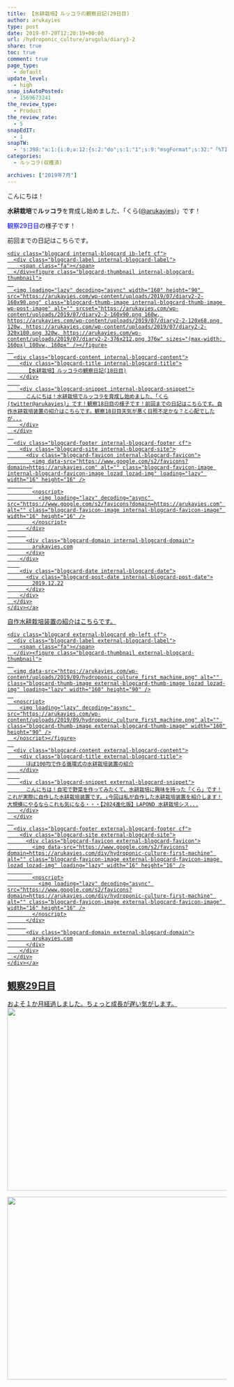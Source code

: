 ```yaml
---
title: 【水耕栽培】ルッコラの観察日記(29日目)
author: arukayies
type: post
date: 2019-07-20T12:20:19+00:00
url: /hydroponic_culture/arugula/diary3-2
share: true
toc: true
comment: true
page_type:
  - default
update_level:
  - high
snap_isAutoPosted:
  - 1569673241
the_review_type:
  - Product
the_review_rate:
  - 5
snapEdIT:
  - 1
snapTW:
  - 's:398:"a:1:{i:0;a:12:{s:2:"do";s:1:"1";s:9:"msgFormat";s:32:"「%TITLE%」 %SITENAME% - %URL%";s:8:"attchImg";s:1:"1";s:9:"isAutoImg";s:1:"A";s:8:"imgToUse";s:0:"";s:9:"isAutoURL";s:1:"A";s:8:"urlToUse";s:0:"";s:4:"doTW";i:0;s:8:"isPosted";s:1:"1";s:4:"pgID";s:19:"1177921430815563776";s:7:"postURL";s:56:"https://twitter.com/arukayies/status/1177921430815563776";s:5:"pDate";s:19:"2019-09-28 12:22:09";}}";'
categories:
  - ルッコラ(収穫済)

archives: ["2019年7月"]
---
```

こんにちは！

<span class="marker"><strong>水耕栽培</strong></span>で**ルッコラ**を育成し始めました、「くら(<a rel="noopener" href="http://www.twitter.com/arukayies" target="_blank"><i class="fa fa-twitter" aria-hidden="true" style="color: #55ACEE;font-size:1.2em;"></i>@arukayies</a>)」です！

<span style="color: blue;">観察29日目</span>の様子です！

<div class="blogcard-type bct-together">
  <div class="blogcard-shortcode-wrap paragraph">
    前回までの日記はこちらです。<br /> <a href="https://arukayies.com/hydroponic_culture/arugula/diary2-2" title="【水耕栽培】ルッコラの観察日記(18日目)" class="blogcard-wrap internal-blogcard-wrap a-wrap cf" target="_blank">
    
    <div class="blogcard internal-blogcard ib-left cf">
      <div class="blogcard-label internal-blogcard-label">
        <span class="fa"></span>
      </div><figure class="blogcard-thumbnail internal-blogcard-thumbnail">
      
      <img loading="lazy" decoding="async" width="160" height="90" src="https://arukayies.com/wp-content/uploads/2019/07/diary2-2-160x90.png" class="blogcard-thumb-image internal-blogcard-thumb-image wp-post-image" alt="" srcset="https://arukayies.com/wp-content/uploads/2019/07/diary2-2-160x90.png 160w, https://arukayies.com/wp-content/uploads/2019/07/diary2-2-120x68.png 120w, https://arukayies.com/wp-content/uploads/2019/07/diary2-2-320x180.png 320w, https://arukayies.com/wp-content/uploads/2019/07/diary2-2-376x212.png 376w" sizes="(max-width: 160px) 100vw, 160px" /></figure>
      
      <div class="blogcard-content internal-blogcard-content">
        <div class="blogcard-title internal-blogcard-title">
          【水耕栽培】ルッコラの観察日記(18日目)
        </div>
        
        <div class="blogcard-snippet internal-blogcard-snippet">
          こんにちは！水耕栽培でルッコラを育成し始めました、「くら(twitter@arukayies)」です！観察18日目の様子です！前回までの日記はこちらです。自作水耕栽培装置の紹介はこちらです。観察18日目天気が悪く日照不足かな？と心配でしたが...
        </div>
      </div>
      
      <div class="blogcard-footer internal-blogcard-footer cf">
        <div class="blogcard-site internal-blogcard-site">
          <div class="blogcard-favicon internal-blogcard-favicon">
            <img data-src="https://www.google.com/s2/favicons?domain=https://arukayies.com" alt="" class="blogcard-favicon-image internal-blogcard-favicon-image lozad lozad-img" loading="lazy" width="16" height="16" />
            
            <noscript>
              <img loading="lazy" decoding="async" src="https://www.google.com/s2/favicons?domain=https://arukayies.com" alt="" class="blogcard-favicon-image internal-blogcard-favicon-image" width="16" height="16" />
            </noscript>
          </div>
          
          <div class="blogcard-domain internal-blogcard-domain">
            arukayies.com
          </div>
        </div>
        
        <div class="blogcard-date internal-blogcard-date">
          <div class="blogcard-post-date internal-blogcard-post-date">
            2019.12.22
          </div>
        </div>
      </div>
    </div></a>
  </div>
  
  <div class="blogcard-shortcode-wrap paragraph">
    自作水耕栽培装置の紹介はこちらです。<br /> <a href="https://arukayies.com/diy/hydroponic_culture_first_machine" title="ほぼ100均で作る循環式の水耕栽培装置の紹介" class="blogcard-wrap external-blogcard-wrap a-wrap cf" target="_blank">
    
    <div class="blogcard external-blogcard eb-left cf">
      <div class="blogcard-label external-blogcard-label">
        <span class="fa"></span>
      </div><figure class="blogcard-thumbnail external-blogcard-thumbnail">
      
      <img data-src="https://arukayies.com/wp-content/uploads/2019/09/hydroponic_culture_first_machine.png" alt="" class="blogcard-thumb-image external-blogcard-thumb-image lozad lozad-img" loading="lazy" width="160" height="90" />
      
      <noscript>
        <img loading="lazy" decoding="async" src="https://arukayies.com/wp-content/uploads/2019/09/hydroponic_culture_first_machine.png" alt="" class="blogcard-thumb-image external-blogcard-thumb-image" width="160" height="90" />
      </noscript></figure>
      
      <div class="blogcard-content external-blogcard-content">
        <div class="blogcard-title external-blogcard-title">
          ほぼ100均で作る循環式の水耕栽培装置の紹介
        </div>
        
        <div class="blogcard-snippet external-blogcard-snippet">
          こんにちは！自宅で野菜を作ってみたくて、水耕栽培に興味を持った「くら」です！これが実際に自作した水耕栽培装置です。↓今回は私が自作した水耕栽培装置を紹介します！大規模にやるならこれも気になる・・・【2024進化版】LAPOND 水耕栽培シス...
        </div>
      </div>
      
      <div class="blogcard-footer external-blogcard-footer cf">
        <div class="blogcard-site external-blogcard-site">
          <div class="blogcard-favicon external-blogcard-favicon">
            <img data-src="https://www.google.com/s2/favicons?domain=https://arukayies.com/diy/hydroponic-culture-first-machine" alt="" class="blogcard-favicon-image external-blogcard-favicon-image lozad lozad-img" loading="lazy" width="16" height="16" />
            
            <noscript>
              <img loading="lazy" decoding="async" src="https://www.google.com/s2/favicons?domain=https://arukayies.com/diy/hydroponic-culture-first-machine" alt="" class="blogcard-favicon-image external-blogcard-favicon-image" width="16" height="16" />
            </noscript>
          </div>
          
          <div class="blogcard-domain external-blogcard-domain">
            arukayies.com
          </div>
        </div>
      </div>
    </div></a>
  </div>
</div>

## 観察29日目

およそ１か月経過しました。ちょっと成長が遅い気がします。  
<img loading="lazy" decoding="async" class="size-medium aligncenter" src="https://arukayies.com/wp-content/uploads/2019/12/img_5dfa31c54c318.jpg" width="680" height="420" /> 

<img loading="lazy" decoding="async" class="size-medium aligncenter" src="https://arukayies.com/wp-content/uploads/2019/12/img_5dfa31c609f4a.jpg" width="680" height="420" />
